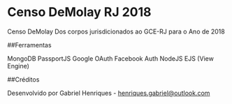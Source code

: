 # Censo DeMolay RJ 2018

Censo DeMolay Dos corpos jurisdicionados ao GCE-RJ para o Ano de 2018

##Ferramentas

MongoDB
PassportJS
Google OAuth
Facebook Auth
NodeJS
EJS (View Engine)


##Créditos

Desenvolvido por Gabriel Henriques - henriques.gabriel@outlook.com